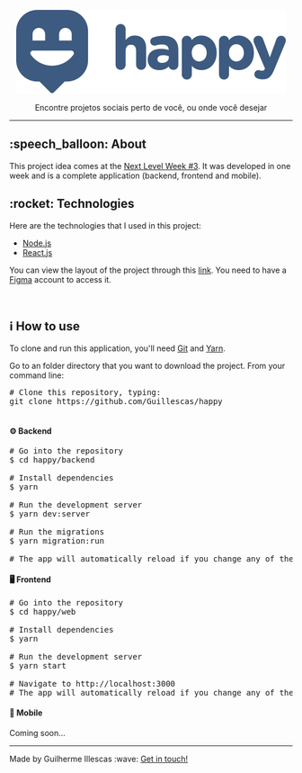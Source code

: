<div id="readme" class="Box-body readme blob js-code-block-container">
  <article class="markdown-body entry-content p-3 p-md-6" itemprop="text">
    <p align="center"><img alt="Happy" src="./web/src/images/logo-blue.svg"></p>
    <p align="center">Encontre projetos sociais perto de você, ou onde você desejar</p>
    <hr>
    <!-- <p align="center">
      <img alt="GitHub language count" src="https://img.shields.io/github/languages/count/gisabernardess/happy">
      <img alt="GitHub top language" src="https://img.shields.io/github/languages/top/gisabernardess/happy">
      <img alt="GitHub repo size" src="https://img.shields.io/github/repo-size/gisabernardess/happy">
      <img alt="GitHub last commit" src="https://img.shields.io/github/last-commit/gisabernardess/happy">
      <img alt="Github license" src="https://img.shields.io/github/license/gisabernardess/happy">
    </p> -->
    <h2>:speech_balloon: About </h2>
    <p>This project idea comes at the <a href="https://nextlevelweek.com/" rel="nofollow">Next Level Week #3</a>. It was developed in one week and is a complete application (backend, frontend and mobile).</p>
    <h2>:rocket: Technologies </h2>
    <p>Here are the technologies that I used in this project:</p>
    <ul>
      <li><a href="https://nodejs.org/" rel="nofollow">Node.js</a></li>
      <li><a href="https://reactjs.org/" rel="nofollow">React.js</a></li>
      <!-- <li><a href="https://reactnative.dev/" rel="nofollow">React Native</a></li> -->
    </ul>
    <p>You can view the layout of the project through this <a href="https://www.figma.com/files/project/12806129/Happy" rel="nofollow">link</a>. You need to have a <a href="https://www.figma.com/" rel="nofollow">Figma</a> account to access it.</p>
    <br>
    <h2>ℹ️</a> How to use </h2>
    <p>To clone and run this application, you'll need <a href="https://git-scm.com" rel="nofollow">Git</a> and  <a href="https://legacy.yarnpkg.com" rel="nofollow">Yarn</a>. </p><p>Go to an folder directory that you want to download the project. From your command line:</p>
    <div class="highlight highlight-source-shell">
      <pre><span class="pl-c"><span class="pl-c">#</span> Clone this repository, typing:</span>
git clone https://github.com/Guillescas/happy

</pre>
    </div>
    <h4>⚙️ Backend </h4>
    <div class="highlight highlight-source-shell">
      <pre><span class="pl-c"><span class="pl-c">#</span> Go into the repository</span>
$ <span class="pl-c1">cd</span> happy/backend <br/>
<span class="pl-c"><span class="pl-c">#</span> Install dependencies</span>
$ yarn <br/>
<span class="pl-c"><span class="pl-c">#</span> Run the development server</span>
$ yarn dev:server <br/>
<span class="pl-c"><span class="pl-c">#</span> Run the migrations</span>
$ yarn migration:run <br/>
<span class="pl-c"><span class="pl-c">#</span> The app will automatically reload if you change any of the source files.</span></pre>
</div>
    <h4>🖥️ Frontend </h4>
    <div class="highlight highlight-source-shell">
      <pre><span class="pl-c"><span class="pl-c">#</span> Go into the repository</span>
$ <span class="pl-c1">cd</span> happy/web <br/>
<span class="pl-c"><span class="pl-c">#</span> Install dependencies</span>
$ yarn <br/>
<span class="pl-c"><span class="pl-c">#</span> Run the development server</span>
$ yarn start <br/>
<span class="pl-c"><span class="pl-c">#</span> Navigate to http://localhost:3000</span>
<span class="pl-c"><span class="pl-c">#</span> The app will automatically reload if you change any of the source files.</span></pre>
</div>
  <h4>📱 Mobile </h4>
    <p>Coming soon...</p>
  <!-- <h2>:handshake: Contributing </h2>
  <p>See CONTRIBUTING guide for more information.</p>
    <h2>:pencil:</a> License </h2>
    <p>This project is under the MIT license. See the <a href="https://github.com/gisabernardess/happy/blob/main/LICENSE" rel="nofollow">LICENSE</a> for more information.</p> -->
    <hr>
    <p>Made by Guilherme Illescas :wave: <a href="https://www.linkedin.com/in/guilherme-illescas/" rel="nofollow">Get in touch!</a></p>
  </article>
</div>
